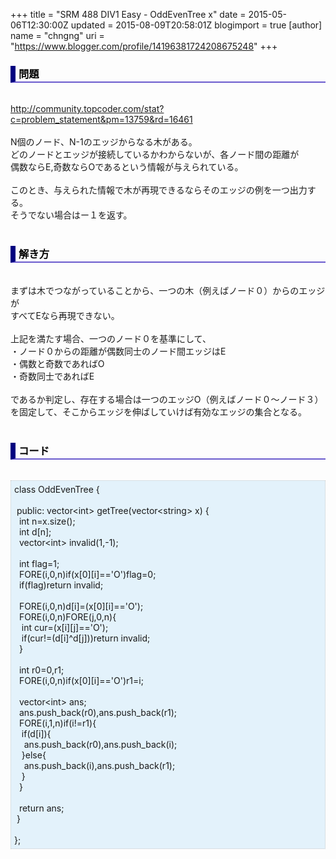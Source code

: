 +++
title = "SRM 488 DIV1 Easy - OddEvenTree x"
date = 2015-05-06T12:30:00Z
updated = 2015-08-09T20:58:01Z
blogimport = true 
[author]
	name = "chngng"
	uri = "https://www.blogger.com/profile/14196381724208675248"
+++

<div dir="ltr" style="text-align: left;" trbidi="on"><h3 style="border-bottom: 2px solid slateblue; border-left: 8px solid navy; color: black; padding: 0px 0px 1px 5px;">問題 </h3><br /><a href="http://community.topcoder.com/stat?c=problem_statement&amp;pm=13759&amp;rd=16461" target="_blank">http://community.topcoder.com/stat?c=problem_statement&amp;pm=13759&amp;rd=16461</a><br /><br />N個のノード、N-1のエッジからなる木がある。<br />どのノードとエッジが接続しているかわからないが、各ノード間の距離が<br />偶数ならE,奇数ならOであるという情報が与えられている。<br /><br />このとき、与えられた情報で木が再現できるならそのエッジの例を一つ出力する。<br />そうでない場合はー１を返す。<br /><br /><h3 style="border-bottom: 2px solid slateblue; border-left: 8px solid navy; color: black; padding: 0px 0px 1px 5px;">解き方 </h3><br />まずは木でつながっていることから、一つの木（例えばノード０）からのエッジが<br />すべてEなら再現できない。<br /><br />上記を満たす場合、一つのノード０を基準にして、<br />・ノード０からの距離が偶数同士のノード間エッジはE<br />・偶数と奇数であればO<br />・奇数同士であればE<br /><br />であるか判定し、存在する場合は一つのエッジO（例えばノード０～ノード３）<br />を固定して、そこからエッジを伸ばしていけば有効なエッジの集合となる。<br /><br /><h3 style="border-bottom: 2px solid slateblue; border-left: 8px solid navy; color: black; padding: 0px 0px 1px 5px;">コード </h3><br /><div style="background-color: #e3f2fb; border: 1px dotted #CCCCCC; padding: 5px;">class OddEvenTree {<br /><br /><span class="Apple-tab-span" style="white-space: pre;"> </span>public: vector&lt;int&gt; getTree(vector&lt;string&gt; x) {<br /><span class="Apple-tab-span" style="white-space: pre;">  </span>int n=x.size();<br /><span class="Apple-tab-span" style="white-space: pre;">  </span>int d[n];<br /><span class="Apple-tab-span" style="white-space: pre;">  </span>vector&lt;int&gt; invalid(1,-1);<br /><br /><span class="Apple-tab-span" style="white-space: pre;">  </span>int flag=1;<br /><span class="Apple-tab-span" style="white-space: pre;">  </span>FORE(i,0,n)if(x[0][i]=='O')flag=0;<br /><span class="Apple-tab-span" style="white-space: pre;">  </span>if(flag)return invalid;<br /><br /><span class="Apple-tab-span" style="white-space: pre;">  </span>FORE(i,0,n)d[i]=(x[0][i]=='O');<br /><span class="Apple-tab-span" style="white-space: pre;">  </span>FORE(i,0,n)FORE(j,0,n){<br /><span class="Apple-tab-span" style="white-space: pre;">   </span>int cur=(x[i][j]=='O');<br /><span class="Apple-tab-span" style="white-space: pre;">   </span>if(cur!=(d[i]^d[j]))return invalid;<br /><span class="Apple-tab-span" style="white-space: pre;">  </span>}<br /><br /><span class="Apple-tab-span" style="white-space: pre;">  </span>int r0=0,r1;<br /><span class="Apple-tab-span" style="white-space: pre;">  </span>FORE(i,0,n)if(x[0][i]=='O')r1=i;<br /><br /><span class="Apple-tab-span" style="white-space: pre;">  </span>vector&lt;int&gt; ans;<br /><span class="Apple-tab-span" style="white-space: pre;">  </span>ans.push_back(r0),ans.push_back(r1);<br /><span class="Apple-tab-span" style="white-space: pre;">  </span>FORE(i,1,n)if(i!=r1){<br /><span class="Apple-tab-span" style="white-space: pre;">   </span>if(d[i]){<br /><span class="Apple-tab-span" style="white-space: pre;">    </span>ans.push_back(r0),ans.push_back(i);<br /><span class="Apple-tab-span" style="white-space: pre;">   </span>}else{<br /><span class="Apple-tab-span" style="white-space: pre;">    </span>ans.push_back(i),ans.push_back(r1);<br /><span class="Apple-tab-span" style="white-space: pre;">   </span>}<br /><span class="Apple-tab-span" style="white-space: pre;">  </span>}<br /><br /><span class="Apple-tab-span" style="white-space: pre;">  </span>return ans;<br /><span class="Apple-tab-span" style="white-space: pre;"> </span>}<br /><br />};</div></div>
